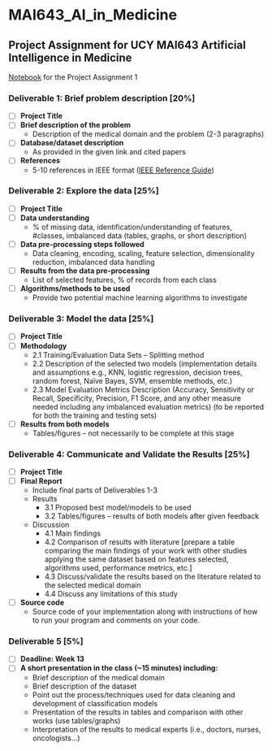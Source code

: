 # MAI643_AI_in_Medicine

## Project Assignment for UCY MAI643 Artificial Intelligence in Medicine

[Notebook](https://www.kaggle.com/code/kristianye/mai643-cervical-cancer-classification) for the Project Assignment 1

### Deliverable 1: Brief problem description [20%]

- [ ] **Project Title**
- [ ] **Brief description of the problem**
  - Description of the medical domain and the problem (2-3 paragraphs)
- [ ] **Database/dataset description**
  - As provided in the given link and cited papers
- [ ] **References**
  - 5-10 references in IEEE format ([IEEE Reference Guide](https://ieeeauthorcenter.ieee.org/wp-content/uploads/IEEE-Reference-Guide.pdf))

### Deliverable 2: Explore the data [25%]

- [ ] **Project Title**
- [ ] **Data understanding**
  - % of missing data, identification/understanding of features, #classes, imbalanced data (tables, graphs, or short description)
- [ ] **Data pre-processing steps followed**
  - Data cleaning, encoding, scaling, feature selection, dimensionality reduction, imbalanced data handling
- [ ] **Results from the data pre-processing**
  - List of selected features, % of records from each class
- [ ] **Algorithms/methods to be used**
  - Provide two potential machine learning algorithms to investigate

### Deliverable 3: Model the data [25%]

- [ ] **Project Title**
- [ ] **Methodology**
  - 2.1 Training/Evaluation Data Sets – Splitting method
  - 2.2 Description of the selected two models (implementation details and assumptions e.g., KNN, logistic regression, decision trees, random forest, Naïve Bayes, SVM, ensemble methods, etc.)
  - 2.3 Model Evaluation Metrics Description (Accuracy, Sensitivity or Recall, Specificity, Precision, F1 Score, and any other measure needed including any imbalanced evaluation metrics) (to be reported for both the training and testing sets)
- [ ] **Results from both models**
  - Tables/figures – not necessarily to be complete at this stage

### Deliverable 4: Communicate and Validate the Results [25%]

- [ ] **Project Title**
- [ ] **Final Report**
  - Include final parts of Deliverables 1-3
  - Results
    - 3.1 Proposed best model/models to be used
    - 3.2 Tables/figures – results of both models after given feedback
  - Discussion
    - 4.1 Main findings
    - 4.2 Comparison of results with literature [prepare a table comparing the main findings of your work with other studies applying the same dataset based on features selected, algorithms used, performance metrics, etc.]
    - 4.3 Discuss/validate the results based on the literature related to the selected medical domain
    - 4.4 Discuss any limitations of this study
- [ ] **Source code**
  - Source code of your implementation along with instructions of how to run your program and comments on your code.

### Deliverable 5 [5%]

- [ ] **Deadline: Week 13**
- [ ] **A short presentation in the class (~15 minutes) including:**
  - Brief description of the medical domain
  - Brief description of the dataset
  - Point out the process/techniques used for data cleaning and development of classification models
  - Presentation of the results in tables and comparison with other works (use tables/graphs)
  - Interpretation of the results to medical experts (i.e., doctors, nurses, oncologists...)

